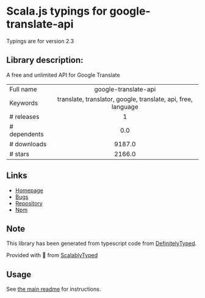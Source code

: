 
# Scala.js typings for google-translate-api

Typings are for version 2.3

## Library description:
A free and unlimited API for Google Translate

|                    |                 |
| ------------------ | :-------------: |
| Full name          | google-translate-api |
| Keywords           | translate, translator, google, translate, api, free, language |
| # releases         | 1 |
| # dependents       | 0.0 |
| # downloads        | 9187.0 |
| # stars            | 2166.0 |

## Links
- [Homepage](https://github.com/matheuss/google-translate-api#readme)
- [Bugs](https://github.com/matheuss/google-translate-api/issues)
- [Repository](https://github.com/matheuss/google-translate-api)
- [Npm](https://www.npmjs.com/package/google-translate-api)
    


## Note
This library has been generated from typescript code from [DefinitelyTyped](https://definitelytyped.org).

Provided with :purple_heart: from [ScalablyTyped](https://github.com/oyvindberg/ScalablyTyped)

## Usage
See [the main readme](../../readme.md) for instructions.


